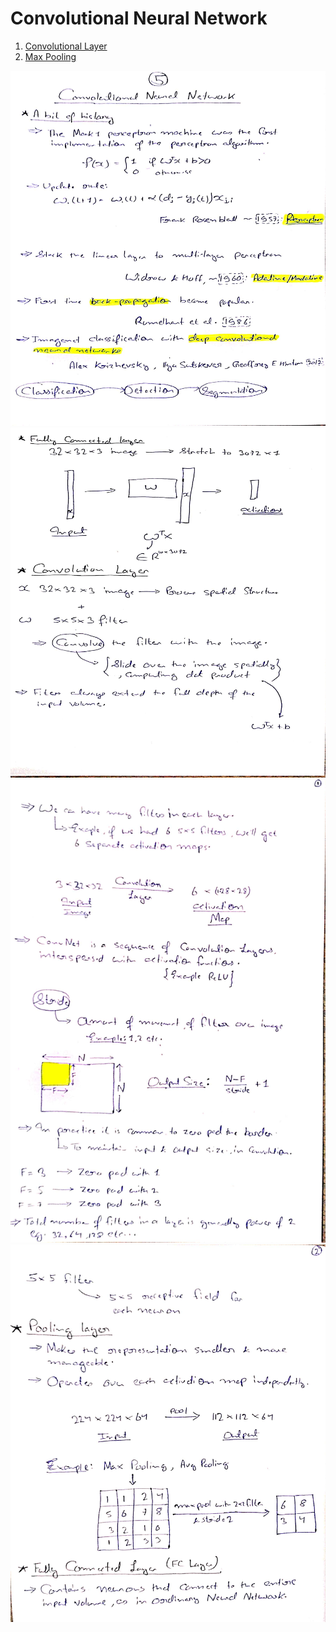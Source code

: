 # Convolutional Neural Network

1. [Convolutional Layer](./1/README.md)
2. [Max Pooling](./2/README.md)

![](./1.jpg)
![](./2.jpg)
![](./3.jpg)
![](./4.jpg)
